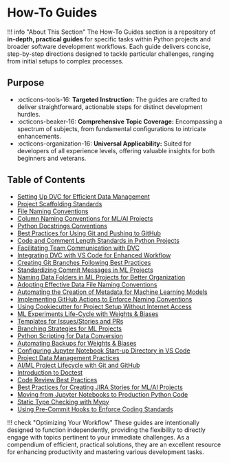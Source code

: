 # How-To Guides

!!! info "About This Section"
    The How-To Guides section is a repository of **in-depth, practical guides** for specific tasks within Python projects and broader software development workflows. Each guide delivers concise, step-by-step directions designed to tackle particular challenges, ranging from initial setups to complex processes.

## Purpose

- :octicons-tools-16: **Targeted Instruction:** The guides are crafted to deliver straightforward, actionable steps for distinct development hurdles.
- :octicons-beaker-16: **Comprehensive Topic Coverage:** Encompassing a spectrum of subjects, from fundamental configurations to intricate enhancements.
- :octicons-organization-16: **Universal Applicability:** Suited for developers of all experience levels, offering valuable insights for both beginners and veterans.

## Table of Contents

- [Setting Up DVC for Efficient Data Management](./dvc-set-up.md)
- [Project Scaffolding Standards](./project-scaffolding-standards.md)
- [File Naming Conventions](./file-naming-conventions.md)
- [Column Naming Conventions for ML/AI Projects](./column-naming-conventions.md)
- [Python Docstrings Conventions](./python-docstrings-conventions.md)
- [Best Practices for Using Git and Pushing to GitHub](./pushing-to-github-best-practices.md)
- [Code and Comment Length Standards in Python Projects](./python-line-length-standards.md)
- [Facilitating Team Communication with DVC](./dvc-communication.md)
- [Integrating DVC with VS Code for Enhanced Workflow](./dvc-vscode-extension.md)
- [Creating Git Branches Following Best Practices](./git-branch-naming-standards.md)
- [Standardizing Commit Messages in ML Projects](./commit-message-standards-ml.md)
- [Naming Data Folders in ML Projects for Better Organization](./ml-data-folder-naming.md)
- [Adopting Effective Data File Naming Conventions](./ml-data-naming-conventions.md)
- [Automating the Creation of Metadata for Machine Learning Models](./machine-learning-metadata-automation.md)
- [Implementing GitHub Actions to Enforce Naming Conventions](./github-actions-naming-convention.md)
- [Using Cookiecutter for Project Setup Without Internet Access](./offline-cookiecutter-setup.md)
- [ML Experiments Life-Cycle with Weights & Biases](./wandb-experiment-tracking-rag.md)
- [Templates for Issues/Stories and PRs](./templates.md)
- [Branching Strategies for ML Projects](./branching-strategy.md)
- [Python Scripting for Data Conversion](./data-conversion-from-xlsx-to-csv.md)
- [Automating Backups for Weights & Biases](./automating-wandb-backups.md)
- [Configuring Jupyter Notebook Start-up Directory in VS Code](./jupyter-vscode-directory.md)
- [Project Data Management Practices](./data_management_practices.md)
- [AI/ML Project Lifecycle with Git and GitHub](./lifecycle-git-github.md)
- [Introduction to Doctest](./introduction-to-doctest.md)
- [Code Review Best Practices](./code-review-best-practices.md)
- [Best Practices for Creating JIRA Stories for ML/AI Projects](./jira-story-best-practices.md)
- [Moving from Jupyter Notebooks to Production Python Code](./notebook-to-production.md)
- [Static Type Checking with Mypy](./type-checking-mypy.md)
- [Using Pre-Commit Hooks to Enforce Coding Standards](./pre-commit-hooks-guide.md)
  
!!! check "Optimizing Your Workflow"
    These guides are intentionally designed to function independently, providing the flexibility to directly engage with topics pertinent to your immediate challenges. As a compendium of efficient, practical solutions, they are an excellent resource for enhancing productivity and mastering various development tasks.
